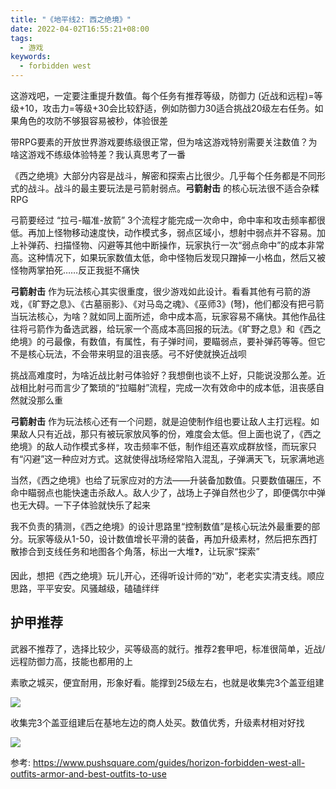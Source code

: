 ```yaml
---
title: "《地平线2: 西之绝境》"
date: 2022-04-02T16:55:21+08:00
tags:
  - 游戏
keywords:
  - forbidden west
---
```


这游戏吧，一定要注重提升数值。每个任务有推荐等级，防御力 (近战和远程)=等级+10，攻击力=等级+30会比较舒适，例如防御力30适合挑战20级左右任务。如果角色的攻防不够狠容易被秒，体验很差

带RPG要素的开放世界游戏要练级很正常，但为啥这游戏特别需要关注数值？为啥这游戏不练级体验特差？我认真思考了一番

《西之绝境》大部分内容是战斗，解密和探索占比很少。几乎每个任务都是不同形式的战斗。战斗的最主要玩法是弓箭射弱点。**弓箭射击** 的核心玩法很不适合杂糅RPG

弓箭要经过 “拉弓-瞄准-放箭” 3个流程才能完成一次命中，命中率和攻击频率都很低。再加上怪物移动速度快，动作模式多，弱点区域小，想射中弱点并不容易。加上补弹药、扫描怪物、闪避等其他中断操作，玩家执行一次“弱点命中”的成本非常高。这种情况下，如果玩家数值太低，命中怪物后发现只蹭掉一小格血，然后又被怪物两掌拍死……反正我挺不痛快

**弓箭射击** 作为玩法核心其实很重度，很少游戏如此设计。看看其他有弓箭的游戏，《旷野之息》、《古墓丽影》、《对马岛之魂》、《巫师3》(弩)，他们都没有把弓箭当玩法核心，为啥？就如同上面所述，命中成本高，玩家容易不痛快。其他作品往往将弓箭作为备选武器，给玩家一个高成本高回报的玩法。《旷野之息》和《西之绝境》的弓最像，有数值，有属性，有子弹时间，要瞄弱点，要补弹药等等。但它不是核心玩法，不会带来明显的沮丧感。弓不好使就换近战呗

挑战高难度时，为啥近战比射弓体验好？我想倒也谈不上好，只能说没那么差。近战相比射弓而言少了繁琐的“拉瞄射”流程，完成一次有效命中的成本低，沮丧感自然就没那么重

**弓箭射击** 作为玩法核心还有一个问题，就是迫使制作组也要让敌人主打远程。如果敌人只有近战，那只有被玩家放风筝的份，难度会太低。但上面也说了，《西之绝境》的敌人动作模式多样，攻击频率不低，制作组还喜欢成群放怪，而玩家只有“闪避”这一种应对方式。这就使得战场经常陷入混乱，子弹满天飞，玩家满地逃

当然，《西之绝境》也给了玩家应对的方法——升装备加数值。只要数值碾压，不命中瞄弱点也能快速击杀敌人。敌人少了，战场上子弹自然也少了，即便偶尔中弹也无大碍。一下子体验就快乐了起来

我不负责的猜测，《西之绝境》的设计思路里“控制数值”是核心玩法外最重要的部分。玩家等级从1-50，设计数值增长平滑的装备，再加升级素材，然后把东西打散掺合到支线任务和地图各个角落，标出一大堆❓，让玩家“探索”

因此，想把《西之绝境》玩儿开心，还得听设计师的“劝”，老老实实清支线。顺应思路，平平安安。风骚越级，磕磕绊绊

## 护甲推荐

武器不推荐了，选择比较少，买等级高的就行。推荐2套甲吧，标准很简单，近战/远程防御力高，技能也都用的上

素歌之城买，便宜耐用，形象好看。能撑到25级左右，也就是收集完3个盖亚组建

![](https://images.pushsquare.com/ba04aec83856f/horizon-forbidden-west-outfits-armour-guide-ps5-ps4-carja-shadow.large.jpg)

收集完3个盖亚组建后在基地左边的商人处买。数值优秀，升级素材相对好找

![](https://images.pushsquare.com/416c11c9f9846/horizon-forbidden-west-outfits-armour-guide-ps5-ps4-nora-valiant.large.jpg)

参考:
https://www.pushsquare.com/guides/horizon-forbidden-west-all-outfits-armor-and-best-outfits-to-use